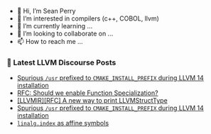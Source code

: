 - 👋 Hi, I’m Sean Perry
- 👀 I’m interested in compilers (c++, COBOL, llvm)
- 🌱 I’m currently learning ...
- 💞️ I’m looking to collaborate on ...
- 📫 How to reach me ...

<!---
s66perry/s66perry is a ✨ special ✨ repository because its `README.md` (this file) appears on your GitHub profile.
You can click the Preview link to take a look at your changes.
--->
### 📕 Latest LLVM Discourse Posts

<!-- DISCOURSE-LLVM:START -->
- [Spurious `/usr` prefixed to `CMAKE_INSTALL_PREFIX` during LLVM 14 installation](https://discourse.llvm.org/t/spurious-usr-prefixed-to-cmake-install-prefix-during-llvm-14-installation/62761#post_3)
- [RFC: Should we enable Function Specialization?](https://discourse.llvm.org/t/rfc-should-we-enable-function-specialization/61518#post_10)
- [[LLVMIR][RFC] A new way to print LLVMStructType](https://discourse.llvm.org/t/llvmir-rfc-a-new-way-to-print-llvmstructtype/62756#post_4)
- [Spurious `/usr` prefixed to `CMAKE_INSTALL_PREFIX` during LLVM 14 installation](https://discourse.llvm.org/t/spurious-usr-prefixed-to-cmake-install-prefix-during-llvm-14-installation/62761#post_2)
- [`linalg.index` as affine symbols](https://discourse.llvm.org/t/linalg-index-as-affine-symbols/62714#post_2)
<!-- DISCOURSE-LLVM:END -->
